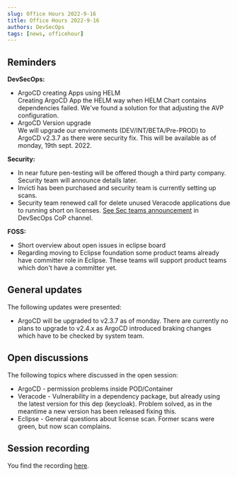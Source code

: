 ```yaml
---
slug: Office Hours 2022-9-16
title: Office Hours 2022-9-16
authors: DevSecOps
tags: [news, officehour]
---
```


## Reminders

__DevSecOps:__

- ArgoCD creating Apps using HELM  
  Creating ArgoCD App the HELM way when HELM Chart contains dependencies failed. We've found a solution for that
  adjusting the AVP configuration.
- ArgoCD Version upgrade  
  We will upgrade our environments (DEV/INT/BETA/Pre-PROD) to ArgoCD v2.3.7 as there were security fix. This will be
  available as of monday, 19th sept. 2022.

__Security:__

- In near future pen-testing will be offered though a third party company. Security team will announce details later.
- Invicti has been purchased and security team is currently setting up scans.
- Security team renewed call for delete unused Veracode applications due to running short on
  licenses. [See Sec teams announcement](https://teams.microsoft.com/l/message/19:9a3c4a05a3514d07b973c13e7b468709@thread.tacv2/1662714418275?tenantId=1ad22c6d-2f08-4f05-a0ba-e17f6ce88380&groupId=17b1a2dc-67fb-4a49-a2ed-dd1344321439&parentMessageId=1662714418275&teamName=Communities%20of%20Practices&channelName=CX%20-%20CoP%20DevSecOps&createdTime=1662714418275&allowXTenantAccess=false)
  in DevSecOps CoP channel.

__FOSS:__

- Short overview about open issues in eclipse board
- Regarding moving to Eclipse foundation some product teams already have committer role in Eclipse. These teams will
  support product teams which don't have a committer yet.

## General updates

The following updates were presented:

- ArgoCD will be upgraded to v2.3.7 as of monday. There are currently no plans to upgrade to v2.4.x as ArgoCD introduced
  braking changes which have to be checked by system team.

## Open discussions

The following topics where discussed in the open session:

- ArgoCD - permission problems inside POD/Container
- Veracode - Vulnerability in a dependency package, but already using the latest version for this dep (keycloak).
  Problem solved, as in the meantime a new version has been released fixing this.
- Eclipse - General questions about license scan. Former scans were green, but now scan complains.

## Session recording

You find the
recording [here](https://bcgcatenax.sharepoint.com/sites/CommunitiesofPractises/Shared%20Documents/Forms/AllItems.aspx?sortField=Modified&isAscending=false&id=%2Fsites%2FCommunitiesofPractises%2FShared%20Documents%2FCX%2DCoP%20DevSecOps%2FOffice%5FHours%5FRegular%5FRecordings%2F20220916%5FDevSecOps%20Business%20Hours%2DRecording%2Emp4&viewid=a90239a2%2D4eb1%2D446e%2D9246%2Daedc18ebdc75&parent=%2Fsites%2FCommunitiesofPractises%2FShared%20Documents%2FCX%2DCoP%20DevSecOps%2FOffice%5FHours%5FRegular%5FRecordings).
